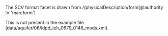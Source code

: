 The SCV format facet is drawn from //physicalDescription/form[@authority != 'marcform']

This is not present in the example file (data/aquifer/06/ldpd_leh_0679_0146_mods.xml).